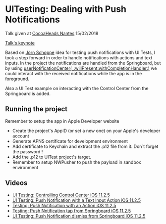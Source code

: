# UITesting: Dealing with Push Notifications

Talk given at [CocoaHeads Nantes](https://www.meetup.com/fr-FR/CocoaHeads-Nantes/) 15/02/2018

[Talk's keynote](https://speakerdeck.com/nicoonguitar/ui-testing-dealing-with-push-notifications)

Based on [Jörn Schoppe](http://www.pixeldock.com/blog/testing-push-notifications-with-xcode-uitests/) 
idea for testing push notifications with UI Tests, 
I took a step forward in order to handle notifications with actions and text inputs. 
In the project the notifications are handled from the Springboard, but by using 
[userNotificationCenter(_:willPresent:withCompletionHandler:)](https://developer.apple.com/documentation/usernotifications/unusernotificationcenterdelegate/1649518-usernotificationcenter)
we could interact with the received notifications while the app is in the foreground.

Also a UI Test example on interacting with the Control Center from the Springboard is added.

## Running the project
Remember to setup the app in Apple Developer website

* Create the project's AppID (or set a new one) on your Apple's developer account 
* Generate APNS certificate for development environment 
* Add certificate to Keychain and extract the .p12 file from it. Don´t forget the password !
* Add the .p12 to UITest project's target.
* Remember to setup NWPusher to push the payload in sandbox environment

## Videos

* [UI Testing: Controlling Control Center iOS 11.2.5](https://youtu.be/BTf53VsqnpE)
* [UI Testing: Push Notification with a Text Input Action iOS 11.2.5](https://youtu.be/sdm8101hjXU  UI)
* [Testing: Push Notification with an Action iOS 11.2.5](https://youtu.be/TUn2HcCgeYc  UI)
* [Testing: Push Notification tap from Springboard iOS 11.2.5](https://youtu.be/gbKuLK5chpU)
* [UI Testing: Push Notification dismiss from Springboard iOS 11.2.5](https://youtu.be/mZ_dv0e7274)

 
 




